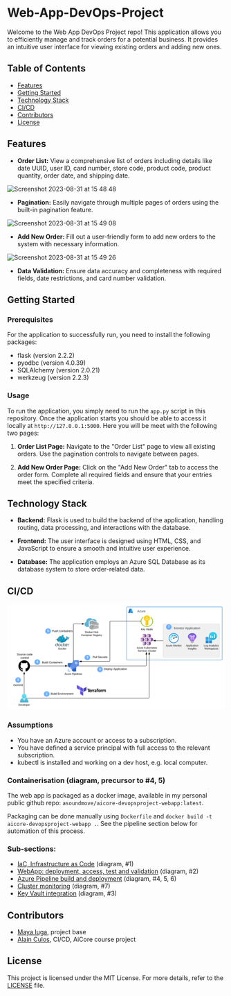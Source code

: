 # Web-App-DevOps-Project

Welcome to the Web App DevOps Project repo! This application allows you to efficiently manage and track orders for a potential business. It provides an intuitive user interface for viewing existing orders and adding new ones.


## Table of Contents

- [Features](#features)
- [Getting Started](#getting-started)
- [Technology Stack](#technology-stack)
- [CI/CD](#cicd)
- [Contributors](#contributors)
- [License](#license)


## Features

- **Order List:** View a comprehensive list of orders including details like date UUID, user ID, card number, store code, product code, product quantity, order date, and shipping date.
  
![Screenshot 2023-08-31 at 15 48 48](https://github.com/maya-a-iuga/Web-App-DevOps-Project/assets/104773240/3a3bae88-9224-4755-bf62-567beb7bf692)

- **Pagination:** Easily navigate through multiple pages of orders using the built-in pagination feature.
  
![Screenshot 2023-08-31 at 15 49 08](https://github.com/maya-a-iuga/Web-App-DevOps-Project/assets/104773240/d92a045d-b568-4695-b2b9-986874b4ed5a)

- **Add New Order:** Fill out a user-friendly form to add new orders to the system with necessary information.
  
![Screenshot 2023-08-31 at 15 49 26](https://github.com/maya-a-iuga/Web-App-DevOps-Project/assets/104773240/83236d79-6212-4fc3-afa3-3cee88354b1a)

- **Data Validation:** Ensure data accuracy and completeness with required fields, date restrictions, and card number validation.


## Getting Started

### Prerequisites

For the application to successfully run, you need to install the following packages:

- flask (version 2.2.2)
- pyodbc (version 4.0.39)
- SQLAlchemy (version 2.0.21)
- werkzeug (version 2.2.3)

### Usage

To run the application, you simply need to run the `app.py` script in this repository. Once the application starts you should be able to access it locally at `http://127.0.0.1:5000`. Here you will be meet with the following two pages:

1. **Order List Page:** Navigate to the "Order List" page to view all existing orders. Use the pagination controls to navigate between pages.

2. **Add New Order Page:** Click on the "Add New Order" tab to access the order form. Complete all required fields and ensure that your entries meet the specified criteria.

## Technology Stack

- **Backend:** Flask is used to build the backend of the application, handling routing, data processing, and interactions with the database.

- **Frontend:** The user interface is designed using HTML, CSS, and JavaScript to ensure a smooth and intuitive user experience.

- **Database:** The application employs an Azure SQL Database as its database system to store order-related data.


## CI/CD

![DevOps Pipeline](docs/images/DevOps%20Pipeline%20Architecture.svg)

### Assumptions

- You have an Azure account or access to a subscription.
- You have defined a service principal with full access to the relevant subscription.
- kubectl is installed and working on a dev host, e.g. local computer.


### Containerisation (diagram, precursor to #4, 5)

The web app is packaged as a docker image, available in my personal public github repo: `asoundmove/aicore-devopsproject-webapp:latest`.

Packaging can be done manually using `Dockerfile` and `docker build -t aicore-devopsproject-webapp .`.
See the pipeline section below for automation of this process.


### Sub-sections:

- [IaC, Infrastructure as Code](docs/CourseNotes-IaC.md) (diagram, #1)
- [WebApp: deployment, access, test and validation](docs/CourseNotes-WebApp.md) (diagram, #2)
- [Azure Pipeline build and deployment](docs/CourseNotes-Pipeline.md) (diagram, #4, 5, 6)
- [Cluster monitoring](docs/CourseNotes-Monitoring.md) (diagram, #7)
- [Key Vault integration](docs/CourseNotes-KeyVault.md) (diagram, #3)


## Contributors 

- [Maya Iuga](https://github.com/maya-a-iuga), project base
- [Alain Culos](https://github.com/apmcgh), CI/CD, AiCore course project

## License

This project is licensed under the MIT License. For more details, refer to the [LICENSE](LICENSE) file.
